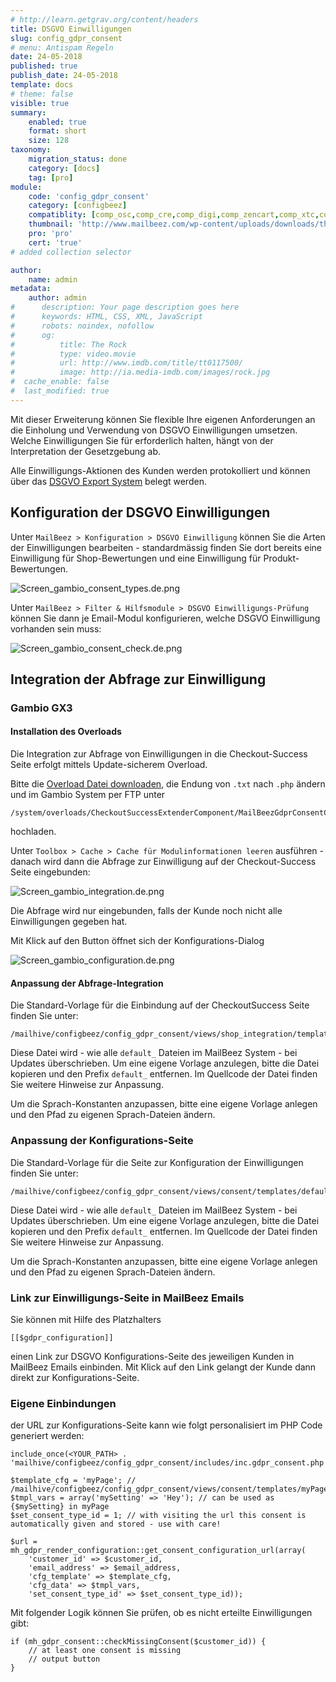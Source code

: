 ```yaml
---
# http://learn.getgrav.org/content/headers
title: DSGVO Einwilligungen
slug: config_gdpr_consent
# menu: Antispam Regeln
date: 24-05-2018
published: true
publish_date: 24-05-2018
template: docs
# theme: false
visible: true
summary:
    enabled: true
    format: short
    size: 128
taxonomy:
    migration_status: done
    category: [docs]
    tag: [pro]
module:
    code: 'config_gdpr_consent'
    category: [configbeez]
    compatiblity: [comp_osc,comp_cre,comp_digi,comp_zencart,comp_xtc,comp_xtcm2,comp_gambio]
    thumbnail: 'http://www.mailbeez.com/wp-content/uploads/downloads/thumbnails/2014/04/icon_32.png'
    pro: 'pro'
    cert: 'true'
# added collection selector

author:
    name: admin
metadata:
    author: admin
#      description: Your page description goes here
#      keywords: HTML, CSS, XML, JavaScript
#      robots: noindex, nofollow
#      og:
#          title: The Rock
#          type: video.movie
#          url: http://www.imdb.com/title/tt0117500/
#          image: http://ia.media-imdb.com/images/rock.jpg
#  cache_enable: false
#  last_modified: true
---
```



Mit dieser Erweiterung können Sie flexible Ihre eigenen Anforderungen an die Einholung und Verwendung von DSGVO Einwilligungen umsetzen. Welche Einwilligungen Sie für erforderlich halten, hängt von der Interpretation der Gesetzgebung ab.


Alle Einwilligungs-Aktionen des Kunden werden protokolliert und können über das [DSGVO Export System](/dokumentation/configbeez/config_gdpr_export) belegt werden.

## Konfiguration der DSGVO Einwilligungen

Unter `MailBeez > Konfiguration > DSGVO Einwilligung` können Sie die Arten der Einwilligungen bearbeiten - standardmässig finden Sie dort bereits eine Einwilligung für Shop-Bewertungen und eine Einwilligung für Produkt-Bewertungen.

![Screen_gambio_consent_types.de.png](Screen_gambio_consent_types.de.png)

Unter `MailBeez > Filter & Hilfsmodule > DSGVO Einwilligungs-Prüfung` können Sie dann je Email-Modul konfigurieren, welche DSGVO Einwilligung vorhanden sein muss:

![Screen_gambio_consent_check.de.png](Screen_gambio_consent_check.de.png)


## Integration der Abfrage zur Einwilligung

### Gambio GX3

#### Installation des Overloads
Die Integration zur Abfrage von Einwilligungen in die Checkout-Success Seite erfolgt mittels Update-sicherem Overload.

Bitte die [Overload Datei downloaden](http://mailbeez-support.com/cloudfiles/integrations/GDPR/gambio/MailBeezGdprConsentCheckoutSuccessExtender.txt), die Endung von `.txt` nach `.php` ändern und im Gambio System per FTP unter

    /system/overloads/CheckoutSuccessExtenderComponent/MailBeezGdprConsentCheckoutSuccessExtender.php

hochladen.


Unter `Toolbox > Cache > Cache für Modulinformationen leeren` ausführen - danach wird dann die Abfrage zur Einwilligung auf der Checkout-Success Seite eingebunden:

![Screen_gambio_integration.de.png](Screen_gambio_integration.de.png)

Die Abfrage wird nur eingebunden, falls der Kunde noch nicht alle Einwilligungen gegeben hat.


Mit Klick auf den Button öffnet sich der Konfigurations-Dialog

![Screen_gambio_configuration.de.png](Screen_gambio_configuration.de.png)



#### Anpassung der Abfrage-Integration


Die Standard-Vorlage für die Einbindung auf der CheckoutSuccess Seite finden Sie unter:

    /mailhive/configbeez/config_gdpr_consent/views/shop_integration/templates/default_gambio_checkoutsuccess.tpl.html

Diese Datei wird - wie alle `default_` Dateien im MailBeez System - bei Updates überschrieben. Um eine eigene Vorlage anzulegen, bitte die Datei kopieren und den Prefix `default_` entfernen. Im Quellcode der Datei finden Sie weitere Hinweise zur Anpassung.

Um die Sprach-Konstanten anzupassen, bitte eine eigene Vorlage anlegen und den Pfad zu eigenen Sprach-Dateien ändern.


### Anpassung der Konfigurations-Seite

Die Standard-Vorlage für die Seite zur Konfiguration der Einwilligungen finden Sie unter:

    /mailhive/configbeez/config_gdpr_consent/views/consent/templates/default_consent_configuration.tpl.html

Diese Datei wird - wie alle `default_` Dateien im MailBeez System - bei Updates überschrieben. Um eine eigene Vorlage anzulegen, bitte die Datei kopieren und den Prefix `default_` entfernen. Im Quellcode der Datei finden Sie weitere Hinweise zur Anpassung.

Um die Sprach-Konstanten anzupassen, bitte eine eigene Vorlage anlegen und den Pfad zu eigenen Sprach-Dateien ändern.



### Link zur Einwilligungs-Seite in MailBeez Emails

Sie können mit Hilfe des Platzhalters

`[[$gdpr_configuration]]`

 einen Link zur DSGVO Konfigurations-Seite des jeweiligen Kunden in MailBeez Emails einbinden. Mit Klick auf den Link gelangt der Kunde dann direkt zur Konfigurations-Seite.



### Eigene Einbindungen

der URL zur Konfigurations-Seite kann wie folgt personalisiert im PHP Code generiert werden:

    include_once(<YOUR_PATH> . 'mailhive/configbeez/config_gdpr_consent/includes/inc.gdpr_consent.php');
    
    $template_cfg = 'myPage'; // /mailhive/configbeez/config_gdpr_consent/views/consent/templates/myPage.tpl.html
    $tmpl_vars = array('mySetting' => 'Hey'); // can be used as {$mySetting} in myPage
    $set_consent_type_id = 1; // with visiting the url this consent is automatically given and stored - use with care!

    $url = mh_gdpr_render_configuration::get_consent_configuration_url(array(
        'customer_id' => $customer_id,
        'email_address' => $email_address,
        'cfg_template' => $template_cfg,
        'cfg_data' => $tmpl_vars,
        'set_consent_type_id' => $set_consent_type_id));



Mit folgender Logik können Sie prüfen, ob es nicht erteilte Einwilligungen gibt:

    if (mh_gdpr_consent::checkMissingConsent($customer_id)) {
        // at least one consent is missing
        // output button
    }


